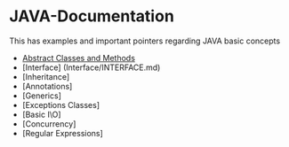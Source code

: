 # JAVA-Documentation
This has examples and important pointers regarding JAVA basic concepts

- [Abstract Classes and Methods](Abstract-methods/ABSTRACT.md)
- [Interface] (Interface/INTERFACE.md)
- [Inheritance]
- [Annotations]
- [Generics]
- [Exceptions Classes]
- [Basic I\O]
- [Concurrency]
- [Regular Expressions]
